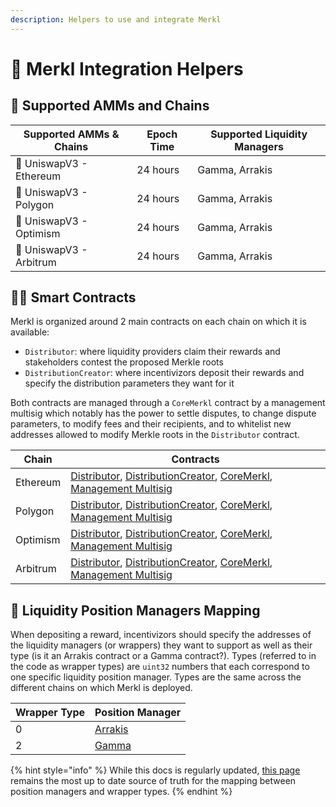 ```yaml
---
description: Helpers to use and integrate Merkl
---
```


# 🙌 Merkl Integration Helpers

## 🔗 Supported AMMs and Chains

| Supported AMMs & Chains | Epoch Time | Supported Liquidity Managers |
| ----------------------- | ---------- | ---------------------------- |
| 🦄 UniswapV3 - Ethereum | 24 hours   | Gamma, Arrakis               |
| 🦄 UniswapV3 - Polygon  | 24 hours   | Gamma, Arrakis               |
| 🦄 UniswapV3 - Optimism | 24 hours   | Gamma, Arrakis               |
| 🦄 UniswapV3 - Arbitrum | 24 hours   | Gamma, Arrakis               |

## 🧑‍💻 Smart Contracts

Merkl is organized around 2 main contracts on each chain on which it is available:

- `Distributor`: where liquidity providers claim their rewards and stakeholders contest the proposed Merkle roots
- `DistributionCreator`: where incentivizors deposit their rewards and specify the distribution parameters they want for it

Both contracts are managed through a `CoreMerkl` contract by a management multisig which notably has the power to settle disputes, to change dispute parameters, to modify fees and their recipients, and to whitelist new addresses allowed to modify Merkle roots in the `Distributor` contract.

| Chain    | Contracts                                                                                                                                                                                                                                                          |
| -------- | ------------------------------------------------------------------------------------------------------------------------------------------------------------------------------------------------------------------------------------------------------------------ |
| Ethereum | [Distributor](TODO.md), [DistributionCreator](TODO.md), [CoreMerkl](https://etherscan.io/address/0x0E632a15EbCBa463151B5367B4fCF91313e389a6), [Management Multisig](https://etherscan.io/address/0x529619a10129396a2F642cae32099C1eA7FA2834)                       |
| Polygon  | [Distributor](TODO.md), [DistributionCreator](TODO.md), [CoreMerkl](https://polygonscan.com/address/0x9418d0aa02fce40804abf77bb81a1ccbeb91eafc#code), [Management Multisig](https://polygonscan.com/address/0xc0c07644631543c3af2fA7230D387C5fA418a131)            |
| Optimism | [Distributor](TODO.md), [DistributionCreator](TODO.md), [CoreMerkl](https://optimistic.etherscan.io/address/0xc2c7a0d9a9e0467090281c3a4f28D40504d08FB4), [Management Multisig](https://optimistic.etherscan.io/address/0x17a7F6a839fea3b716b43f9414ffc93131878BD2) |
| Arbitrum | [Distributor](TODO.md), [DistributionCreator](TODO.md), [CoreMerkl](https://arbiscan.io/address/0xA86CC1ae2D94C6ED2aB3bF68fB128c2825673267), [Management Multisig](https://arbiscan.io/address/0x3350bef226F7BdCA874C5561320aB7EF9DC89E70)                         |

## 🐋 Liquidity Position Managers Mapping

When depositing a reward, incentivizors should specify the addresses of the liquidity managers (or wrappers) they want to support as well as their type (is it an Arrakis contract or a Gamma contract?). Types (referred to in the code as wrapper types) are `uint32` numbers that each correspond to one specific liquidity position manager. Types are the same across the different chains on which Merkl is deployed.

| Wrapper Type | Position Manager                       |
| ------------ | -------------------------------------- |
| 0            | [Arrakis](https://www.arrakis.finance) |
| 2            | [Gamma](https://app.gamma.xyz)         |

{% hint style="info" %}
While this docs is regularly updated, [this page](https://github.com/AngleProtocol/merkl-calculator/blob/staging/src/types/index.ts) remains the most up to date source of truth for the mapping between position managers and wrapper types.
{% endhint %}
